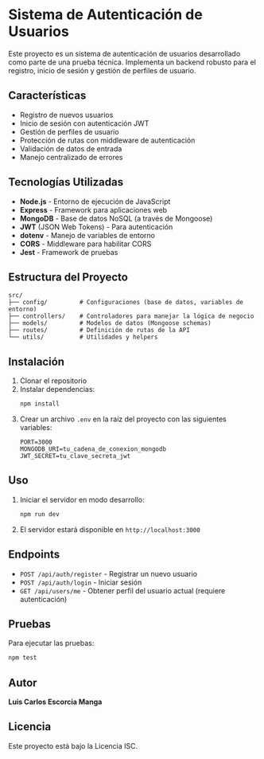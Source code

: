 # Sistema de Autenticación de Usuarios

Este proyecto es un sistema de autenticación de usuarios desarrollado como parte de una prueba técnica. Implementa un backend robusto para el registro, inicio de sesión y gestión de perfiles de usuario.

## Características

- Registro de nuevos usuarios
- Inicio de sesión con autenticación JWT
- Gestión de perfiles de usuario
- Protección de rutas con middleware de autenticación
- Validación de datos de entrada
- Manejo centralizado de errores

## Tecnologías Utilizadas

- **Node.js** - Entorno de ejecución de JavaScript
- **Express** - Framework para aplicaciones web
- **MongoDB** - Base de datos NoSQL (a través de Mongoose)
- **JWT** (JSON Web Tokens) - Para autenticación
- **dotenv** - Manejo de variables de entorno
- **CORS** - Middleware para habilitar CORS
- **Jest** - Framework de pruebas

## Estructura del Proyecto

```
src/
├── config/         # Configuraciones (base de datos, variables de entorno)
├── controllers/    # Controladores para manejar la lógica de negocio
├── models/         # Modelos de datos (Mongoose schemas)
├── routes/         # Definición de rutas de la API
└── utils/          # Utilidades y helpers
```

## Instalación

1. Clonar el repositorio
2. Instalar dependencias:
   ```bash
   npm install
   ```
3. Crear un archivo `.env` en la raíz del proyecto con las siguientes variables:
   ```
   PORT=3000
   MONGODB_URI=tu_cadena_de_conexion_mongodb
   JWT_SECRET=tu_clave_secreta_jwt
   ```

## Uso

1. Iniciar el servidor en modo desarrollo:
   ```bash
   npm run dev
   ```
2. El servidor estará disponible en `http://localhost:3000`

## Endpoints

- `POST /api/auth/register` - Registrar un nuevo usuario
- `POST /api/auth/login` - Iniciar sesión
- `GET /api/users/me` - Obtener perfil del usuario actual (requiere autenticación)

## Pruebas

Para ejecutar las pruebas:
```bash
npm test
```

## Autor

**Luis Carlos Escorcia Manga**  


## Licencia

Este proyecto está bajo la Licencia ISC.
